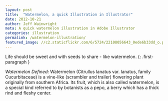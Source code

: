 ```yaml
---
layout: post
title:  "Watermelon, a quick Illustration in Illustrator"
date: 2012-10-21
author: Jeff Wainwright
meta: A quick watermelon illustration in Adobe Illustrator
categories: illustration
permalink: /watermelon-illustration/
featured_image: //c2.staticflickr.com/6/5724/22108056643_0ede6b33dd_o.png
---
```


Life should be sweet and with seeds to share - like watermelon.
{: .first-paragraph }

*Watermelon Defined:* Watermelon (Citrullus lanatus var. lanatus, family Cucurbitaceae) is a vine-like (scrambler and trailer) flowering plant originally from southern Africa. Its fruit, which is also called watermelon, is a special kind referred to by botanists as a pepo, a berry which has a thick rind and fleshy center.
